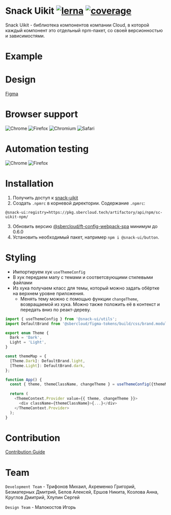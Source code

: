 # Snack Uikit [![lerna](https://img.shields.io/badge/maintained%20with-lerna-cc00ff.svg)](https://lerna.js.org/) [![coverage](https://git.sbercloud.tech/sbercloud-ui/tokens-design-system/snack-uikit/badges/master/coverage.svg?job=testcafe-coverage&key_text=coverage&&key_width=100/coverage.svg)](https://git.sbercloud.tech/sbercloud-ui/tokens-design-system/snack-uikit/badges/master/coverage.svg?job=testcafe-coverage&key_text=coverage&&key_width=100)

Snack Uikit - библиотека компонентов компании Cloud, в которой каждый компонент это отдельный npm-пакет, со своей версионностью и зависимостями.

# Example

# Design

[Figma](https://www.figma.com/files/1101513230643708615/team/1194627249980298820/DS-(FF))

# Browser support

![Chrome](./packages/icons/svgs/color/logos/GoogleChromeLogo.svg)
![Firefox](./packages/icons/svgs/color/logos/FirefoxLogo.svg)
![Chromium](./packages/icons/svgs/color/logos/ChromiumLogo.svg)
![Safari](./packages/icons/svgs/color/logos/SafariBrowserLogo.svg)

# Automation testing

![Chrome](./packages/icons/svgs/color/logos/GoogleChromeLogo.svg)
![Firefox](./packages/icons/svgs/color/logos/FirefoxLogo.svg)

# Installation

1. Получить доступ к [snack-uikit](https://git.sbercloud.tech/sbercloud-ui/tokens-design-system/snack-uikit)
2. Создать `.npmrc` в корневой директории. Содержание `.npmrc`:
```
@snack-ui:registry=https://pkg.sbercloud.tech/artifactory/api/npm/sc-uikit-npm/
```
3. Обновить версию [@sbercloud/ft-config-webpack-spa](https://git.sbercloud.tech/sbercloud-ui/business-tools/frontend-tools/-/tree/master/packages/config-webpack-spa) минимум до 0.6.0
4. Установить необходимый пакет, например `npm i @snack-ui/button`.

# Styling

* Импортируем хук `useThemeConfig`
* В хук передаем мапу с темами и соответсвующими стилевыми файлами
* Из хука получаем класс для темы, который можно задать обёртке на верхнем уровне приложения.
  * Менять тему можно с помощью функции `changeTheme`, возвращаемой из хука. Можно также положить её в контекст и передать вниз по реакт-дереву.

```typescript jsx
import { useThemeConfig } from '@snack-ui/utils';
import DefaultBrand from '@sbercloud/figma-tokens/build/css/brand.module.css';

export enum Theme {
  Dark = 'Dark',
  Light = 'Light',
}

const themeMap = {
  [Theme.Dark]: DefaultBrand.light,
  [Theme.Light]: DefaultBrand.dark,
};

function App() {
  const { theme, themeClassName, changeTheme } = useThemeConfig({themeMap, defaultTheme: Theme.Light});
  
  return (
    <ThemeContext.Provider value={{ theme, changeTheme }}>
      <div className={themeClassName}>{...}</div>
    </ThemeContext.Provider>
  );
}
```

# Contribution

[Contribution Guide](CONTRIBUTING.md)

# Team

`Development Team` - Трифонов Михаил, Ахременко Григорий, Безматерных Дмитрий, Белов Алексей, Ершов Никита, Козлова Анна, Круглов Дмитрий, Хлупин Сергей 

`Design Team` - Малокостов Игорь